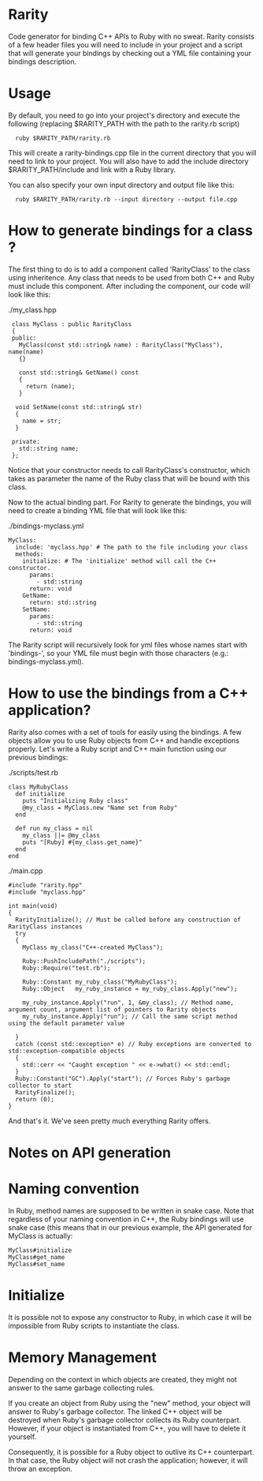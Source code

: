 Rarity
======

Code generator for binding C++ APIs to Ruby with no sweat.
Rarity consists of a few header files you will need to include in your project and a script that will generate
your bindings by checking out a YML file containing your bindings description.

Usage
===
By default, you need to go into your project's directory and execute the following (replacing $RARITY_PATH with the path to the rarity.rb script)

      ruby $RARITY_PATH/rarity.rb
      
This will create a rarity-bindings.cpp file in the current directory that you will need to link to your project.
You will also have to add the include directory $RARITY_PATH/include and link with a Ruby library.

You can also specify your own input directory and output file like this:

      ruby $RARITY_PATH/rarity.rb --input directory --output file.cpp

How to generate bindings for a class ?
===
The first thing to do is to add a component called 'RarityClass' to the class using inheritence. Any class that needs to be used from both
C++ and Ruby must include this component. After including the component, our code will look like this:
    
./my_class.hpp
    
     class MyClass : public RarityClass
     {
     public:
       MyClass(const std::string& name) : RarityClass("MyClass"), name(name)
       {}
     
       const std::string& GetName() const
       {
         return (name);
       }
       
      void SetName(const std::string& str)
      {
        name = str;
      }

     private:
       std::string name;
     };    
     
Notice that your constructor needs to call RarityClass's constructor, which takes as parameter the name of the Ruby class
that will be bound with this class.

Now to the actual binding part.
For Rarity to generate the bindings, you will need to create a binding YML file that will look like this:

./bindings-myclass.yml

    MyClass:
      include: 'myclass.hpp' # The path to the file including your class
      methods:
        initialize: # The 'initialize' method will call the C++ constructor.
          params:
            - std::string
          return: void
        GetName:
          return: std::string
        SetName:
          params:
            - std::string
          return: void


The Rarity script will recursively look for yml files whose names start with 'bindings-', so your YML file must begin
with those characters (e.g.: bindings-myclass.yml).

How to use the bindings from a C++ application?
===
Rarity also comes with a set of tools for easily using the bindings. A few objects allow you to use Ruby objects from C++ and
handle exceptions properly.
Let's write a Ruby script and C++ main function using our previous bindings:

./scripts/test.rb

    class MyRubyClass
      def initialize
        puts "Initializing Ruby class"
        @my_class = MyClass.new "Name set from Ruby"
      end
      
      def run my_class = nil
        my_class ||= @my_class
        puts "[Ruby] #{my_class.get_name}"
      end
    end

./main.cpp

    #include "rarity.hpp"
    #include "myclass.hpp"
    
    int main(void)
    {
      RarityInitialize(); // Must be called before any construction of RarityClass instances
      try
      {
        MyClass my_class("C++-created MyClass");
      
        Ruby::PushIncludePath("./scripts");
        Ruby::Require("test.rb");
        
        Ruby::Constant my_ruby_class("MyRubyClass");
        Ruby::Object   my_ruby_instance = my_ruby_class.Apply("new");

        my_ruby_instance.Apply("run", 1, &my_class); // Method name, argument count, argument list of pointers to Rarity objects
        my_ruby_instance.Apply("run"); // Call the same script method using the default parameter value

      }
      catch (const std::exception* e) // Ruby exceptions are converted to std::exception-compatible objects
      {
        std::cerr << "Caught exception " << e->what() << std::endl;
      }
      Ruby::Constant("GC").Apply("start"); // Forces Ruby's garbage collector to start
      RarityFinalize();
      return (0);
    }
    
And that's it. We've seen pretty much everything Rarity offers.


Notes on API generation
======
Naming convention
============
In Ruby, method names are supposed to be written in snake case. Note that regardless of your naming convention in C++,
the Ruby bindings will use snake case (this means that in our previous example, the API generated for MyClass is actually:

    MyClass#initialize
    MyClass#get_name
    MyClass#set_name

Initialize
============
It is possible not to expose any constructor to Ruby, in which case it will be impossible from Ruby scripts to
instantiate the class.

Memory Management
============
Depending on the context in which objects are created, they might not answer to the same garbage collecting rules.

If you create an object from Ruby using the "new" method, your object will answer to Ruby's garbage collector. The linked C++
object will be destroyed when Ruby's garbage collector collects its Ruby counterpart. However, if your object is instantiated
from C++, you will have to delete it yourself.

Consequently, it is possible for a Ruby object to outlive its C++ counterpart. In that case, the Ruby object will not crash the
application; however, it will throw an exception.
